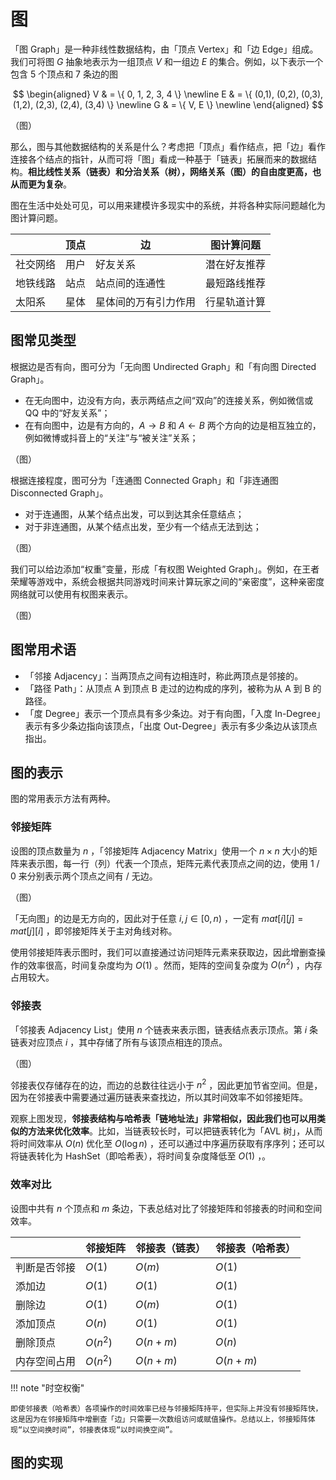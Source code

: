 # 图

「图 Graph」是一种非线性数据结构，由「顶点 Vertex」和「边 Edge」组成。我们可将图 $G$ 抽象地表示为一组顶点 $V$ 和一组边 $E$ 的集合。例如，以下表示一个包含 5 个顶点和 7 条边的图

$$
\begin{aligned}
V & = \{ 0, 1, 2, 3, 4 \} \newline
E & = \{ (0,1), (0,2), (0,3), (1,2), (2,3), (2,4), (3,4) \} \newline
G & = \{ V, E \} \newline
\end{aligned}
$$

（图）

那么，图与其他数据结构的关系是什么？考虑把「顶点」看作结点，把「边」看作连接各个结点的指针，从而可将「图」看成一种基于「链表」拓展而来的数据结构。**相比线性关系（链表）和分治关系（树），网络关系（图）的自由度更高，也从而更为复杂**。

图在生活中处处可见，可以用来建模许多现实中的系统，并将各种实际问题越化为图计算问题。

|          | 顶点 | 边                   | 图计算问题   |
| -------- | ---- | -------------------- | ------------ |
| 社交网络 | 用户 | 好友关系             | 潜在好友推荐 |
| 地铁线路 | 站点 | 站点间的连通性       | 最短路线推荐 |
| 太阳系   | 星体 | 星体间的万有引力作用 | 行星轨道计算 |

## 图常见类型

根据边是否有向，图可分为「无向图 Undirected Graph」和「有向图 Directed Graph」。

- 在无向图中，边没有方向，表示两结点之间“双向”的连接关系，例如微信或 QQ 中的“好友关系”；
- 在有向图中，边是有方向的，$A \rightarrow B$ 和 $A \leftarrow B$ 两个方向的边是相互独立的，例如微博或抖音上的“关注”与“被关注”关系；

（图）

根据连接程度，图可分为「连通图 Connected Graph」和「非连通图 Disconnected Graph」。

- 对于连通图，从某个结点出发，可以到达其余任意结点；
- 对于非连通图，从某个结点出发，至少有一个结点无法到达；

（图）

我们可以给边添加“权重”变量，形成「有权图 Weighted Graph」。例如，在王者荣耀等游戏中，系统会根据共同游戏时间来计算玩家之间的“亲密度”，这种亲密度网络就可以使用有权图来表示。

（图）

## 图常用术语

- 「邻接 Adjacency」：当两顶点之间有边相连时，称此两顶点是邻接的。
- 「路径 Path」：从顶点 A 到顶点 B 走过的边构成的序列，被称为从 A 到 B 的路径。
- 「度 Degree」表示一个顶点具有多少条边。对于有向图，「入度 In-Degree」表示有多少条边指向该顶点，「出度 Out-Degree」表示有多少条边从该顶点指出。

## 图的表示

图的常用表示方法有两种。

### 邻接矩阵

设图的顶点数量为 $n$ ，「邻接矩阵 Adjacency Matrix」使用一个 $n \times n$ 大小的矩阵来表示图，每一行（列）代表一个顶点，矩阵元素代表顶点之间的边，使用 $1$ / $0$ 来分别表示两个顶点之间有 / 无边。

（图）

「无向图」的边是无方向的，因此对于任意 $i, j \in [0, n)$ ，一定有 $mat[i][j] = mat[j][i]$ ，即邻接矩阵关于主对角线对称。

使用邻接矩阵表示图时，我们可以直接通过访问矩阵元素来获取边，因此增删查操作的效率很高，时间复杂度均为 $O(1)$ 。然而，矩阵的空间复杂度为 $O(n^2)$ ，内存占用较大。

### 邻接表

「邻接表 Adjacency List」使用 $n$ 个链表来表示图，链表结点表示顶点。第 $i$ 条链表对应顶点 $i$ ，其中存储了所有与该顶点相连的顶点。

（图）

邻接表仅存储存在的边，而边的总数往往远小于 $n^2$ ，因此更加节省空间。但是，因为在邻接表中需要通过遍历链表来查找边，所以其时间效率不如邻接矩阵。

观察上图发现，**邻接表结构与哈希表「链地址法」非常相似，因此我们也可以用类似的方法来优化效率**。比如，当链表较长时，可以把链表转化为「AVL 树」，从而将时间效率从 $O(n)$ 优化至 $O(\log n)$ ，还可以通过中序遍历获取有序序列；还可以将链表转化为 HashSet（即哈希表），将时间复杂度降低至 $O(1)$ ，。

### 效率对比

设图中共有 $n$ 个顶点和 $m$ 条边，下表总结对比了邻接矩阵和邻接表的时间和空间效率。

|              | 邻接矩阵 | 邻接表（链表） | 邻接表（哈希表） |
| ------------ | -------- | -------------- | ---------------- |
| 判断是否邻接 | $O(1)$   | $O(m)$         | $O(1)$           |
| 添加边       | $O(1)$   | $O(1)$         | $O(1)$           |
| 删除边       | $O(1)$   | $O(m)$         | $O(1)$           |
| 添加顶点     | $O(n)$   | $O(1)$         | $O(1)$           |
| 删除顶点     | $O(n^2)$ | $O(n + m)$     | $O(n)$           |
| 内存空间占用 | $O(n^2)$ | $O(n + m)$     | $O(n + m)$       |

!!! note "时空权衡"

    即使邻接表（哈希表）各项操作的时间效率已经与邻接矩阵持平，但实际上并没有邻接矩阵快，这是因为在邻接矩阵中增删查「边」只需要一次数组访问或赋值操作。总结以上，邻接矩阵体现“以空间换时间”，邻接表体现“以时间换空间”。

## 图的实现

